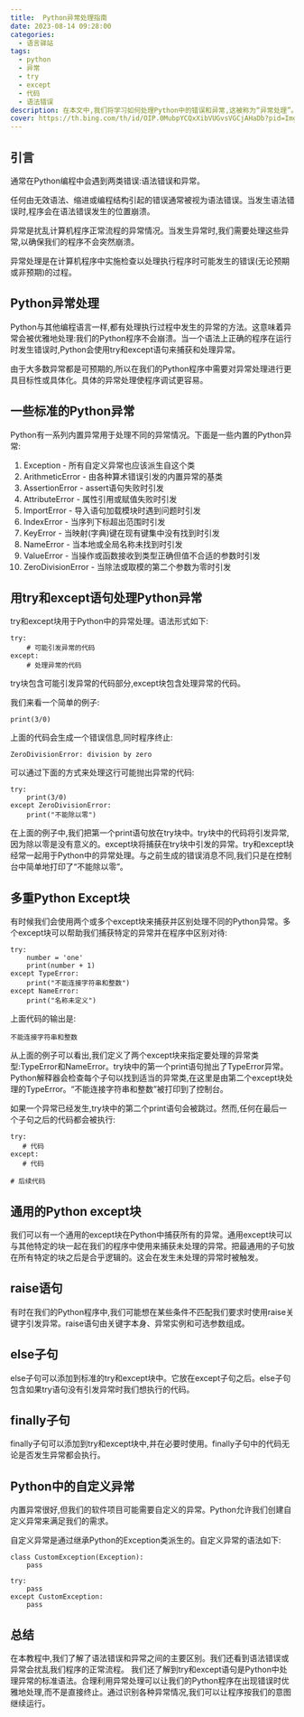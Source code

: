 ```yaml
---
title:  Python异常处理指南
date: 2023-08-14 09:28:00
categories:
  - 语言驿站
tags:
  - python
  - 异常
  - try
  - except
  - 代码
  - 语法错误
description: 在本文中,我们将学习如何处理Python中的错误和异常,这被称为“异常处理”。
cover: https://th.bing.com/th/id/OIP.0MubpYCQxXibVUGvsVGCjAHaDb?pid=ImgDet&rs=1
---
```


## 引言

通常在Python编程中会遇到两类错误:语法错误和异常。

任何由无效语法、缩进或编程结构引起的错误通常被视为语法错误。当发生语法错误时,程序会在语法错误发生的位置崩溃。

异常是扰乱计算机程序正常流程的异常情况。当发生异常时,我们需要处理这些异常,以确保我们的程序不会突然崩溃。

异常处理是在计算机程序中实施检查以处理执行程序时可能发生的错误(无论预期或非预期)的过程。

## Python异常处理

Python与其他编程语言一样,都有处理执行过程中发生的异常的方法。这意味着异常会被优雅地处理:我们的Python程序不会崩溃。当一个语法上正确的程序在运行时发生错误时,Python会使用try和except语句来捕获和处理异常。

由于大多数异常都是可预期的,所以在我们的Python程序中需要对异常处理进行更具目标性或具体化。具体的异常处理使程序调试更容易。

## 一些标准的Python异常

Python有一系列内置异常用于处理不同的异常情况。下面是一些内置的Python异常:

1. Exception - 所有自定义异常也应该派生自这个类
2. ArithmeticError - 由各种算术错误引发的内置异常的基类  
3. AssertionError - assert语句失败时引发 
4. AttributeError - 属性引用或赋值失败时引发
5. ImportError - 导入语句加载模块时遇到问题时引发
6. IndexError - 当序列下标超出范围时引发
7. KeyError - 当映射(字典)键在现有键集中没有找到时引发
8. NameError - 当本地或全局名称未找到时引发
9. ValueError - 当操作或函数接收到类型正确但值不合适的参数时引发
10. ZeroDivisionError - 当除法或取模的第二个参数为零时引发

## 用try和except语句处理Python异常

try和except块用于Python中的异常处理。语法形式如下:

```
try:
    # 可能引发异常的代码
except:
    # 处理异常的代码 
```

try块包含可能引发异常的代码部分,except块包含处理异常的代码。

我们来看一个简单的例子:

```
print(3/0)
```

上面的代码会生成一个错误信息,同时程序终止:

```
ZeroDivisionError: division by zero
``` 

可以通过下面的方式来处理这行可能抛出异常的代码:

```
try:
    print(3/0)  
except ZeroDivisionError:
    print("不能除以零")
```

在上面的例子中,我们把第一个print语句放在try块中。try块中的代码将引发异常,因为除以零是没有意义的。except块将捕获在try块中引发的异常。try和except块经常一起用于Python中的异常处理。与之前生成的错误消息不同,我们只是在控制台中简单地打印了“不能除以零”。

## 多重Python Except块

有时候我们会使用两个或多个except块来捕获并区别处理不同的Python异常。多个except块可以帮助我们捕获特定的异常并在程序中区别对待:

```
try:
    number = 'one' 
    print(number + 1)
except TypeError:
    print("不能连接字符串和整数")
except NameError:
    print("名称未定义") 
```

上面代码的输出是:

```
不能连接字符串和整数
```

从上面的例子可以看出,我们定义了两个except块来指定要处理的异常类型:TypeError和NameError。try块中的第一个print语句抛出了TypeError异常。Python解释器会检查每个子句以找到适当的异常类,在这里是由第二个except块处理的TypeError。“不能连接字符串和整数”被打印到了控制台。

如果一个异常已经发生,try块中的第二个print语句会被跳过。然而,任何在最后一个子句之后的代码都会被执行:

```
try:
   # 代码  
except:
   # 代码

# 后续代码
```

## 通用的Python except块

我们可以有一个通用的except块在Python中捕获所有的异常。通用except块可以与其他特定的块一起在我们的程序中使用来捕获未处理的异常。把最通用的子句放在所有特定的块之后是合乎逻辑的。这会在发生未处理的异常时被触发。

## raise语句

有时在我们的Python程序中,我们可能想在某些条件不匹配我们要求时使用raise关键字引发异常。raise语句由关键字本身、异常实例和可选参数组成。

## else子句 

else子句可以添加到标准的try和except块中。它放在except子句之后。else子句包含如果try语句没有引发异常时我们想执行的代码。

## finally子句

finally子句可以添加到try和except块中,并在必要时使用。finally子句中的代码无论是否发生异常都会执行。

## Python中的自定义异常

内置异常很好,但我们的软件项目可能需要自定义的异常。Python允许我们创建自定义异常来满足我们的需求。

自定义异常是通过继承Python的Exception类派生的。自定义异常的语法如下:

```
class CustomException(Exception):
    pass
    
try:
    pass
except CustomException:
    pass
```

## 总结

在本教程中,我们了解了语法错误和异常之间的主要区别。我们还看到语法错误或异常会扰乱我们程序的正常流程。
我们还了解到try和except语句是Python中处理异常的标准语法。合理利用异常处理可以让我们的Python程序在出现错误时优雅地处理,而不是直接终止。通过识别各种异常情况,我们可以让程序按我们的意图继续运行。
